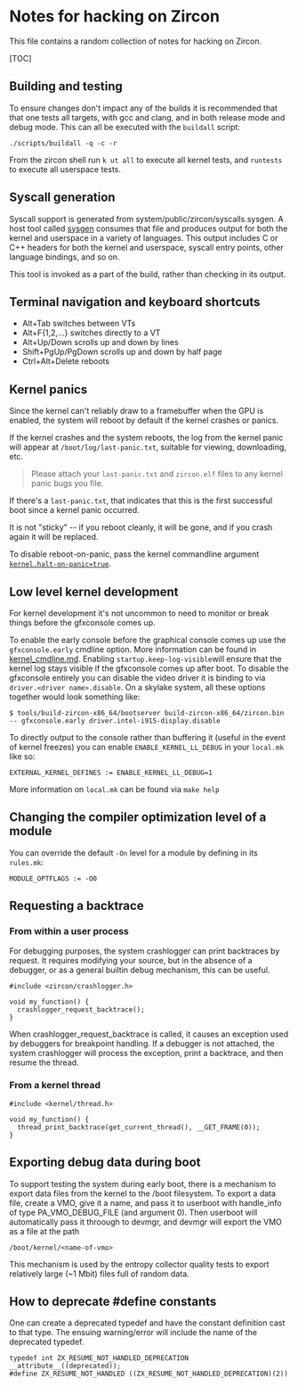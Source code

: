 # Notes for hacking on Zircon

This file contains a random collection of notes for hacking on Zircon.

[TOC]

## Building and testing

To ensure changes don't impact any of the builds it is recommended that
that one tests all targets, with gcc and clang, and in both release mode
and debug mode. This can all be executed with the `buildall` script:

```./scripts/buildall -q -c -r```

From the zircon shell run `k ut all` to execute all kernel tests, and
`runtests` to execute all userspace tests.

## Syscall generation

Syscall support is generated from
system/public/zircon/syscalls.sysgen.  A host tool called
[sysgen](../system/host/sysgen) consumes that file and produces output
for both the kernel and userspace in a variety of languages. This
output includes C or C++ headers for both the kernel and userspace,
syscall entry points, other language bindings, and so on.

This tool is invoked as a part of the build, rather than checking in
its output.

## Terminal navigation and keyboard shortcuts

* Alt+Tab switches between VTs
* Alt+F{1,2,...} switches directly to a VT
* Alt+Up/Down scrolls up and down by lines
* Shift+PgUp/PgDown scrolls up and down by half page
* Ctrl+Alt+Delete reboots

## Kernel panics

Since the kernel can't reliably draw to a framebuffer when the GPU is enabled,
the system will reboot by default if the kernel crashes or panics.

If the kernel crashes and the system reboots, the log from the kernel panic will
appear at `/boot/log/last-panic.txt`, suitable for viewing, downloading, etc.

> Please attach your `last-panic.txt` and `zircon.elf` files to any kernel
> panic bugs you file.

If there's a `last-panic.txt`, that indicates that this is the first successful
boot since a kernel panic occurred.

It is not "sticky" -- if you reboot cleanly, it will be gone, and if you crash
again it will be replaced.

To disable reboot-on-panic, pass the kernel commandline argument
[`kernel.halt-on-panic=true`](kernel_cmdline.md#kernel_halt_on_panic_bool).

## Low level kernel development

For kernel development it's not uncommon to need to monitor or break things
before the gfxconsole comes up.

To enable the early console before the graphical console comes up use the
``gfxconsole.early`` cmdline option. More information can be found in
[kernel_cmdline.md](kernel_cmdline.md).
Enabling ``startup.keep-log-visible``will ensure that the kernel log stays
visible if the gfxconsole comes up after boot. To disable the gfxconsole
entirely you can disable the video driver it is binding to via ``driver.<driver
name>.disable``.
On a skylake system, all these options together would look something like:

```
$ tools/build-zircon-x86_64/bootserver build-zircon-x86_64/zircon.bin -- gfxconsole.early driver.intel-i915-display.disable
```

To directly output to the console rather than buffering it (useful in the event
of kernel freezes) you can enable ``ENABLE_KERNEL_LL_DEBUG`` in your ``local.mk`` like so:

```
EXTERNAL_KERNEL_DEFINES := ENABLE_KERNEL_LL_DEBUG=1
```

More information on ``local.mk`` can be found via ``make help``

## Changing the compiler optimization level of a module

You can override the default `-On` level for a module by defining in its
`rules.mk`:

```
MODULE_OPTFLAGS := -O0
```

## Requesting a backtrace

### From within a user process

For debugging purposes, the system crashlogger can print backtraces by
request. It requires modifying your source, but in the absence of a
debugger, or as a general builtin debug mechanism, this can be useful.

```
#include <zircon/crashlogger.h>

void my_function() {
  crashlogger_request_backtrace();
}
```

When crashlogger\_request\_backtrace is called, it causes an
exception used by debuggers for breakpoint handling.
If a debugger is not attached, the system crashlogger will
process the exception, print a backtrace, and then resume the thread.

### From a kernel thread

```
#include <kernel/thread.h>

void my_function() {
  thread_print_backtrace(get_current_thread(), __GET_FRAME(0));
}
```

## Exporting debug data during boot

To support testing the system during early boot, there is a mechanism to export
data files from the kernel to the /boot filesystem. To export a data file,
create a VMO, give it a name, and pass it to userboot with handle\_info of type
PA\_VMO\_DEBUG\_FILE (and argument 0). Then userboot will automatically pass it
throough to devmgr, and devmgr will export the VMO as a file at the path

```
/boot/kernel/<name-of-vmo>
```

This mechanism is used by the entropy collector quality tests to export
relatively large (~1 Mbit) files full of random data.

## How to deprecate #define constants

One can create a deprecated typedef and have the constant definition
cast to that type.  The ensuing warning/error will include the name
of the deprecated typedef.

```
typedef int ZX_RESUME_NOT_HANDLED_DEPRECATION __attribute__((deprecated));
#define ZX_RESUME_NOT_HANDLED ((ZX_RESUME_NOT_HANDLED_DEPRECATION)(2))
```
